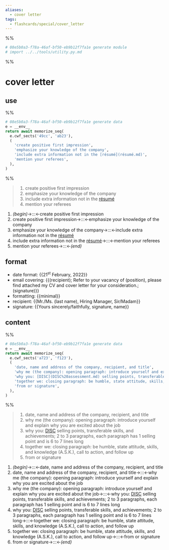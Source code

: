 ```yaml
---
aliases:
  - cover letter
tags:
  - flashcards/special/cover_letter
---
```


%%
```Python
# 08e5b0a3-f78a-46af-bf50-eb9b12f7fa1e generate module
# import ../../tools/utility.py.md
```
%%

# cover letter

## use

%%
```Python
# 08e5b0a3-f78a-46af-bf50-eb9b12f7fa1e generate data
e = __env__
return await memorize_seq(
  e.cwf_sects('49cc', 'ab23'),
  (
    'create positive first impression',
    'emphasize your knowledge of the company',
    'include extra information not in the [résumé](résumé.md)',
    'mention your referees',
  ),
)
```
%%

<!--08e5b0a3-f78a-46af-bf50-eb9b12f7fa1e generate section="49cc"--><!-- The following content is generated at 2023-10-08T17:13:33.408871+08:00. Any edits will be overridden! -->

> 1. create positive first impression
> 2. emphasize your knowledge of the company
> 3. include extra information not in the [résumé](résumé.md)
> 4. mention your referees

<!--/08e5b0a3-f78a-46af-bf50-eb9b12f7fa1e-->

<!--08e5b0a3-f78a-46af-bf50-eb9b12f7fa1e generate section="ab23"--><!-- The following content is generated at 2023-10-08T17:13:33.383644+08:00. Any edits will be overridden! -->

1. _(begin)_→:::←create positive first impression
2. create positive first impression→:::←emphasize your knowledge of the company
3. emphasize your knowledge of the company→:::←include extra information not in the [résumé](résumé.md)
4. include extra information not in the [résumé](résumé.md)→:::←mention your referees
5. mention your referees→:::←_(end)_

<!--/08e5b0a3-f78a-46af-bf50-eb9b12f7fa1e-->

## format

- date format: {{21<sup>st</sup> February, 2022}}
- email covering: {{(recipient); Refer to your vacancy of (position), please find attached
my CV and cover letter for your consideration.; (signature)}}
- formatting: {{minimal}}
- recipient: {{Mr./Ms. (last name), Hiring Manager, Sir/Madam}}
- signature: {{Yours sincerely/faithfully, signature, name}}

## content

%%
```Python
# 08e5b0a3-f78a-46af-bf50-eb9b12f7fa1e generate data
e = __env__
return await memorize_seq(
  e.cwf_sects('a723', 'f123'),
  (
    'date, name and address of the company, recipient, and title',
    'why me (the company): opening paragraph: introduce yourself and explain why you are excited about the job',
    'why you: [DISC](DISC%20assessment.md) selling points, transferable skills, and achievements; 2 to 3 paragraphs, each paragraph has 1 selling point and is 6 to 7 lines long',
    'together we: closing paragraph: be humble, state attitude, skills, and knowledge (A.S.K.), call to action, and follow up',
    'from or signature',
  ),
)
```
%%

<!--08e5b0a3-f78a-46af-bf50-eb9b12f7fa1e generate section="a723"--><!-- The following content is generated at 2023-10-08T17:13:33.442114+08:00. Any edits will be overridden! -->

> 1. date, name and address of the company, recipient, and title
> 2. why me (the company): opening paragraph: introduce yourself and explain why you are excited about the job
> 3. why you: [DISC](DISC%20assessment.md) selling points, transferable skills, and achievements; 2 to 3 paragraphs, each paragraph has 1 selling point and is 6 to 7 lines long
> 4. together we: closing paragraph: be humble, state attitude, skills, and knowledge (A.S.K.), call to action, and follow up
> 5. from or signature

<!--/08e5b0a3-f78a-46af-bf50-eb9b12f7fa1e-->

<!--08e5b0a3-f78a-46af-bf50-eb9b12f7fa1e generate section="f123"--><!-- The following content is generated at 2023-10-08T17:13:33.424943+08:00. Any edits will be overridden! -->

1. _(begin)_→:::←date, name and address of the company, recipient, and title
2. date, name and address of the company, recipient, and title→:::←why me (the company): opening paragraph: introduce yourself and explain why you are excited about the job
3. why me (the company): opening paragraph: introduce yourself and explain why you are excited about the job→:::←why you: [DISC](DISC%20assessment.md) selling points, transferable skills, and achievements; 2 to 3 paragraphs, each paragraph has 1 selling point and is 6 to 7 lines long
4. why you: [DISC](DISC%20assessment.md) selling points, transferable skills, and achievements; 2 to 3 paragraphs, each paragraph has 1 selling point and is 6 to 7 lines long→:::←together we: closing paragraph: be humble, state attitude, skills, and knowledge (A.S.K.), call to action, and follow up
5. together we: closing paragraph: be humble, state attitude, skills, and knowledge (A.S.K.), call to action, and follow up→:::←from or signature
6. from or signature→:::←_(end)_

<!--/08e5b0a3-f78a-46af-bf50-eb9b12f7fa1e-->
